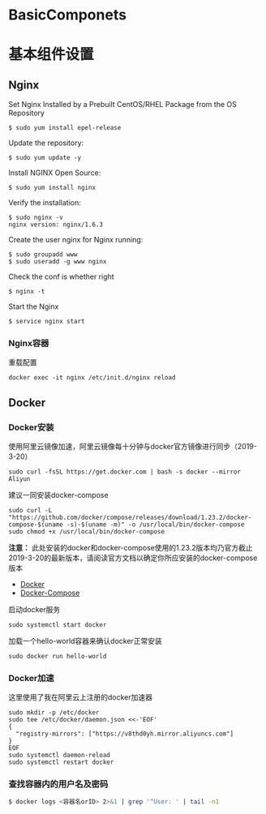 # BasicComponets
# 基本组件设置
## Nginx
Set Nginx Installed by a Prebuilt CentOS/RHEL Package from the OS Repository
```
$ sudo yum install epel-release
```

Update the repository:
```
$ sudo yum update -y
```

Install NGINX Open Source:
```
$ sudo yum install nginx
```

Verify the installation:
```
$ sudo nginx -v
nginx version: nginx/1.6.3
```

Create the user nginx for Nginx running:
```
$ sudo groupadd www 
$ sudo useradd -g www nginx
```

Check the conf is whether right
```
$ nginx -t
```

Start the Nginx
```
$ service nginx start
```
### Nginx容器
重载配置
```
docker exec -it nginx /etc/init.d/nginx reload
```

## Docker
### Docker安装
使用阿里云镜像加速，阿里云镜像每十分钟与docker官方镜像进行同步（2019-3-20）
```
sudo curl -fsSL https://get.docker.com | bash -s docker --mirror Aliyun
```
建议一同安装docker-compose
```
sudo curl -L "https://github.com/docker/compose/releases/download/1.23.2/docker-compose-$(uname -s)-$(uname -m)" -o /usr/local/bin/docker-compose
sudo chmod +x /usr/local/bin/docker-compose
```
**注意：** 此处安装的docker和docker-compose使用的1.23.2版本均乃官方截止2019-3-20的最新版本，请阅读官方文档以确定你所应安装的docker-compose版本
- [Docker](https://docs.docker.com/install/)
- [Docker-Compose](https://docs.docker.com/compose/install/)

启动docker服务
```
sudo systemctl start docker
```

加载一个hello-world容器来确认docker正常安装
```
sudo docker run hello-world
```

### Docker加速
这里使用了我在阿里云上注册的docker加速器
```
sudo mkdir -p /etc/docker
sudo tee /etc/docker/daemon.json <<-'EOF'
{
  "registry-mirrors": ["https://v8thd0yh.mirror.aliyuncs.com"]
}
EOF
sudo systemctl daemon-reload
sudo systemctl restart docker
```

### 查找容器内的用户名及密码
```bash
$ docker logs <容器名orID> 2>&1 | grep '^User: ' | tail -n1
```